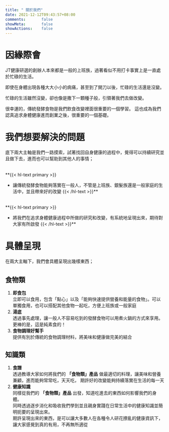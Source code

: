 ```yaml
---
title: " 關於我們"
date: 2021-12-12T09:43:57+08:00
comments:       false
showMeta:       false
showActions:    false
---
```

# 因緣際會
JT健康研選的創辦人本來都是一般的上班族，過著看似不用打卡事實上是一直處於忙碌的生活。

即使在身體出現各種大大小小的病痛，甚至到了開刀以後，忙碌的生活還是沒變。

忙碌的生活雖然沒變，卻也像是撒下一顆種子般，引領著我們去做改變。

很幸運的，傳統發酵食物是我們飲食改變裡面很重要的一個學習。
這也成為我們認真追求身體健康進而創業之後，很重要的一個基礎。

# 我們想要解決的問題
底下兩大主軸是我們一路摸索，試著找回自身健康的過程中，覺得可以持續研究並且做下去，進而也可以幫助到其他人的事情；
######
**{{< hl-text primary >}}
* 讓傳統發酵食物能夠落實在一般人，不管是上班族、銀髮族還是一般家庭的生活中，並且帶來好的改變
{{< /hl-text >}}**
######
**{{< hl-text primary >}}
* 將我們在追求身體健康過程中所做的研究和改變，有系統地呈現出來，期待對大家有所啟發
{{< /hl-text >}}**

# 具體呈現
在兩大主軸下，我們會具體呈現出幾樣東西；
######
## 食物類
1. **即食包**\
立即可以食用，包含「點心」以及「能夠快速提供營養和能量的食物」。可以單獨食用，也可以搭配其他食物一起吃，方便上班族或一般家庭
2. **湯底**\
透過事先處理，讓一般人不容易吃到的發酵食物可以用煮火鍋的方式來享用。更棒的是，這是純素食的！
3. **食物調理好幫手**\
提供有別於傳統的食物調理材料，將美味和健康做完美的結合

## 知識類
1. **食譜**\
透過教導大家如何將我們的 **「食物類」產品** 做最適切的料理，讓美味和營養兼顧，進而能夠常常吃，天天吃，
期許好的改變能夠持續落實在生活的每一天
2. **健康知識**\
同樣從我們的 **「食物類」產品** 出發，知道吃進去的東西如何影響我們的身體。\
同時透過逐步消化和吸收我們學到並且親身實踐在日常生活中的健康知識並簡明扼要的呈現出來。\
期許呈現出來的東西，是可以讓大多數人在各種令人研花撩亂的健康資訊下，讓大家感覺到真的有用，不再無所適從




